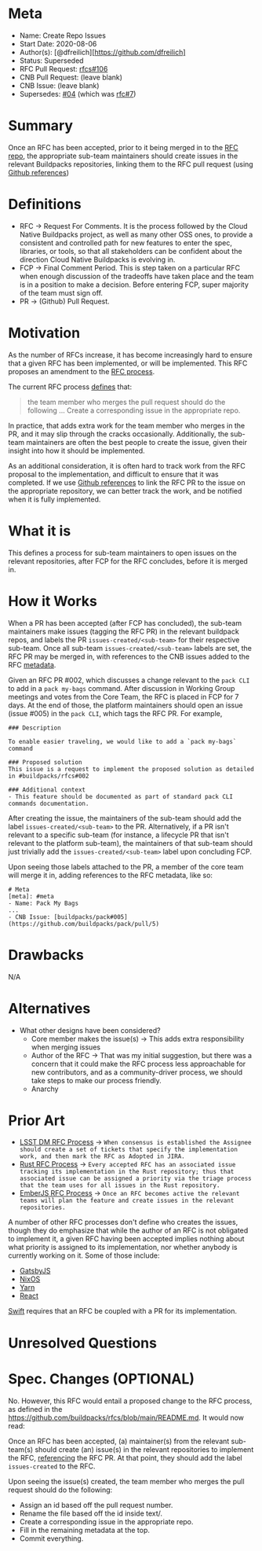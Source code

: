 # Meta
[meta]: #meta
- Name: Create Repo Issues
- Start Date: 2020-08-06
- Author(s): [@dfreilich][https://github.com/dfreilich]
- Status: Superseded
- RFC Pull Request: [rfcs#106](https://github.com/buildpacks/rfcs/pull/106)
- CNB Pull Request: (leave blank)
- CNB Issue: (leave blank)
- Supersedes: [#04](https://github.com/buildpacks/rfcs/blob/main/text/0004-rfc-process.md) (which was [rfc#7](https://github.com/buildpacks/rfcs/pull/7))

# Summary
[summary]: #summary
Once an RFC has been accepted, prior to it being merged in to the [RFC repo](http://github.com/buildpacks/rfcs), the appropriate sub-team maintainers should create issues in the relevant Buildpacks repositories, linking them to the RFC pull request (using [Github references](https://docs.github.com/en/github/writing-on-github/autolinked-references-and-urls#issues-and-pull-requests))

# Definitions
[definitions]: #definitions

* RFC &rarr; Request For Comments. It is the process followed by the Cloud Native Buildpacks project, as well as many other OSS ones, to provide a consistent and controlled path for new features to enter the spec, libraries, or tools, so that all stakeholders can be confident about the direction Cloud Native Buildpacks is evolving in.
* FCP &rarr; Final Comment Period. This is step taken on a particular RFC when enough discussion of the tradeoffs have taken place and the team is in a position to make a decision. Before entering FCP, super majority of the team must sign off.
* PR &rarr; (Github) Pull Request.

# Motivation
[motivation]: #motivation

As the number of RFCs increase, it has become increasingly hard to ensure that a given RFC has been implemented, or will be implemented. This RFC proposes an amendment to the [RFC process](https://github.com/buildpacks/rfcs#rfc-process).

The current RFC process [defines](https://github.com/buildpacks/rfcs#rfc-process) that:
> the team member who merges the pull request should do the following ... Create a corresponding issue in the appropriate repo.

In practice, that adds extra work for the team member who merges in the PR, and it may slip through the cracks occasionally. Additionally, the sub-team maintainers are often the best people to create the issue, given their insight into how it should be implemented.

As an additional consideration, it is often hard to track work from the RFC proposal to the implementation, and difficult to ensure that it was completed. If we use [Github references](https://docs.github.com/en/github/writing-on-github/autolinked-references-and-urls#issues-and-pull-requests) to link the RFC PR to the issue on the appropriate repository, we can better track the work, and be notified when it is fully implemented.

# What it is
[what-it-is]: #what-it-is
This defines a process for sub-team maintainers to open issues on the relevant repositories, after FCP for the RFC concludes, before it is merged in.

# How it Works
[how-it-works]: #how-it-works
When a PR has been accepted (after FCP has concluded), the sub-team maintainers make issues (tagging the RFC PR) in the relevant buildpack repos, and labels the PR `issues-created/<sub-team>` for their respective sub-team. Once all sub-team `issues-created/<sub-team>` labels are set, the RFC PR may be merged in, with references to the CNB issues added to the RFC [metadata](https://github.com/buildpacks/rfcs/blob/main/0000-template.md#meta).

Given an RFC PR #002, which discusses a change relevant to the `pack CLI` to add in a `pack my-bags` command. After discussion in Working Group meetings and votes from the Core Team, the RFC is placed in FCP for 7 days. At the end of those, the platform maintainers should open an issue (issue #005) in the `pack CLI`, which tags the RFC PR. For example,

```
### Description

To enable easier traveling, we would like to add a `pack my-bags` command

### Proposed solution
This issue is a request to implement the proposed solution as detailed in #buildpacks/rfcs#002

### Additional context
- This feature should be documented as part of standard pack CLI commands documentation.
```

After creating the issue, the maintainers of the sub-team should add the label `issues-created/<sub-team>`  to the PR. Alternatively, if a PR isn't relevant to a specific sub-team (for instance, a lifecycle PR that isn't relevant to the platform sub-team), the maintainers of that sub-team should just trivially add the `issues-created/<sub-team>` label upon concluding FCP.

Upon seeing those labels attached to the PR, a member of the core team will merge it in, adding references to the RFC metadata, like so:
```
# Meta
[meta]: #meta
- Name: Pack My Bags
...
- CNB Issue: [buildpacks/pack#005](https://github.com/buildpacks/pack/pull/5)
```

# Drawbacks
[drawbacks]: #drawbacks
N/A

# Alternatives
[alternatives]: #alternatives

- What other designs have been considered?
    * Core member makes the issue(s) &rarr; This adds extra responsibility when merging issues
    * Author of the RFC &rarr; That was my initial suggestion, but there was a concern that it could make the RFC process less approachable for new contributors, and as a community-driver process, we should take steps to make our process friendly.
    * Anarchy

# Prior Art
[prior-art]: #prior-art

- [LSST DM RFC Process](https://developer.lsst.io/v/DM-5063/processes/decision_process.html#adopting-an-rfc) &rarr; `When consensus is established the Assignee should create a set of tickets that specify the implementation work, and then mark the RFC as Adopted in JIRA.`
- [Rust RFC Process](https://github.com/rust-lang/rfcs#implementing-an-rfc) &rarr; `Every accepted RFC has an associated issue tracking its implementation in the Rust repository; thus that associated issue can be assigned a priority via the triage process that the team uses for all issues in the Rust repository.`
- [EmberJS RFC Process](https://github.com/emberjs/rfcs#the-rfc-life-cycle) &rarr; `Once an RFC becomes active the relevant teams will plan the feature and create issues in the relevant repositories.`

A number of other RFC processes don't define who creates the issues, though they do emphasize that while the author of an RFC is not obligated to implement it, a given RFC having been accepted implies nothing about what priority is assigned to its implementation, nor whether anybody is currently working on it.
Some of those include: 
* [GatsbyJS](https://github.com/gatsbyjs/gatsby/tree/master/rfcs#the-rfc-life-cycle)
* [NixOS](https://github.com/NixOS/rfcs#the-rfc-life-cycle)
* [Yarn](https://github.com/yarnpkg/rfcs#the-rfc-life-cycle)
* [React](https://github.com/reactjs/rfcs/blob/master/README.md#the-rfc-life-cycle)

[Swift](https://github.com/apple/swift-evolution/blob/master/process.md#preparing-an-implementation) requires that an RFC be coupled with a PR for its implementation.

# Unresolved Questions
[unresolved-questions]: #unresolved-questions

# Spec. Changes (OPTIONAL)
[spec-changes]: #spec-changes

No. However, this RFC would entail a proposed change to the RFC process, as defined in the https://github.com/buildpacks/rfcs/blob/main/README.md. It would now read:

Once an RFC has been accepted, (a) maintainer(s) from the relevant sub-team(s) should create (an) issue(s) in the relevant repositories to implement the RFC, [referencing](https://docs.github.com/en/github/writing-on-github/autolinked-references-and-urls#issues-and-pull-requests) the RFC PR. At that point, they should add the label `issues-created` to the RFC.

Upon seeing the issue(s) created, the team member who merges the pull request should do the following:
* Assign an id based off the pull request number.
* Rename the file based off the id inside text/.
* Create a corresponding issue in the appropriate repo.
* Fill in the remaining metadata at the top.
* Commit everything.
